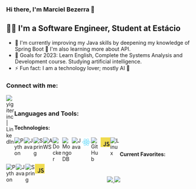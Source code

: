 ### Hi there, I'm Marciel Bezerra 👋

## 🧑‍🎓 I'm a Software Engineer, Student at Estácio

- 🔭  I'm currently improving my Java skills by deepening my knowledge of Spring Boot 🥰 I'm also learning more about API.
- 🥅  Goals for 2023: Learn English, Complete the Systems Analysis and Development course. Studying artificial intelligence.
- ⚡ Fun fact: I am a technology lover; mostly AI 🥰



### Connect with me:


[<img align="left" alt="yigiterinc | LinkedIn" width="22px" src="https://pics.freeicons.io/uploads/icons/png/16090541531530099327-512.png" />][linkedin]



<br />

### Languages and Tools:

#### Technologies:

<img align="left" alt="Python" width="26px" src="https://cdn-icons-png.flaticon.com/512/1387/1387537.png"/>
<img align="left" alt="Java" width="26px" src="https://pics.freeicons.io/uploads/icons/png/378554371540553613-512.png"/>
<img align="left" alt="Spring" width="26px" src="https://pics.freeicons.io/uploads/icons/png/11755973651551952107-512.png"/>
<img align="left" alt="AWS" width="26px" src="https://pics.freeicons.io/uploads/icons/png/18181230061536126577-512.png"/>
<img align="left" alt="Docker" width="26px" src="https://cdn-icons-png.flaticon.com/512/5969/5969059.png"/>
<img align="left" alt="MongoDB" width="26px" src="https://cdn.icon-icons.com/icons2/2415/PNG/512/mongodb_original_wordmark_logo_icon_146425.png" />
<img align="left" alt="Java" width="26px" src="https://pics.freeicons.io/uploads/icons/png/191213921552037062-512.png" />
<img align="left" alt="React" width="26px" src="https://raw.githubusercontent.com/github/explore/80688e429a7d4ef2fca1e82350fe8e3517d3494d/topics/react/react.png"/>
<img align="left" alt="GitHub" width="26px" src="https://pics.freeicons.io/uploads/icons/png/9484177861548141924-512.png" />
<img align="left" alt="JavaScript" width="26px" src="https://raw.githubusercontent.com/github/explore/80688e429a7d4ef2fca1e82350fe8e3517d3494d/topics/javascript/javascript.png" />
<img align="left" alt="Linux" width="26px" bg: "30px solid white" src="https://cdn-icons-png.flaticon.com/512/6124/6124995.png" />

<br />

#### Current Favorites:

<img align="left" alt="Python" width="26px" src="https://cdn-icons-png.flaticon.com/512/1387/1387537.png"/>
<img align="left" alt="Java" width="26px" src="https://pics.freeicons.io/uploads/icons/png/378554371540553613-512.png"/>
<img align="left" alt="Spring" width="26px" src="https://pics.freeicons.io/uploads/icons/png/11755973651551952107-512.png"/>
<img align="left" alt="JavaScript" width="26px" src="https://raw.githubusercontent.com/github/explore/80688e429a7d4ef2fca1e82350fe8e3517d3494d/topics/javascript/javascript.png" />

<br />
<br />

<div align="center" dir="auto">
  <a href="https://github.com/MarcieL-Bezerra">
<img height="180em" src="https://github-readme-stats.vercel.app/api?username=marciel-bezerra&count_private=true&show_icons=true&theme=nightowl" style="max-width: 100%;"/>
    <img height="180em" src="https://github-readme-stats.vercel.app/api/top-langs/?username=marciel-bezerra&hide=Tex,Batchfile,PowerShell&layout=compact&langs_count=5&theme=nightowl"/>

</a></div><a href="https://github.com/MarcieL-Bezerra">



[linkedin]: https://www.linkedin.com/in/marciel-bezerra-053407b6/


